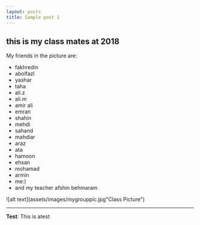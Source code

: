 ```yaml
---
layout: posts
title: Sample post 1
---
```


## this is my class mates at 2018
My friends in the picture are:
- fakhredin
- abolfazl
- yashar
- taha
- ali.z
- ali.m
- amir ali
- emran
- shahin
- mehdi
- sahand
- mahdiar
- araz
- ata
- hamoon
- ehsan
- mohamad
- armin
- me:)
- and my teacher afshin behmaram




![alt text](assets/images/mygrouppic.jpg"Class Picture")



---
**Test**: This is atest
